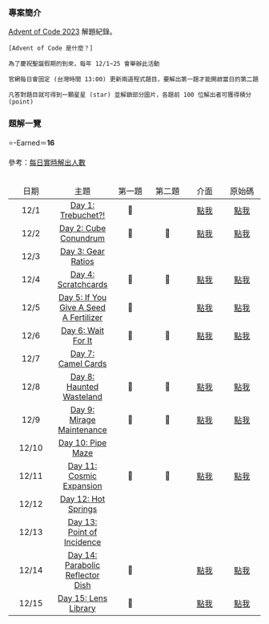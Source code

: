 ### 專案簡介

<a href="https://adventofcode.com/" target="_blank">Advent of Code 2023</a> 解題紀錄。

```
[Advent of Code 是什麼？]

為了慶祝聖誕假期的到來，每年 12/1~25 會舉辦此活動

官網每日會固定 (台灣時間 13:00) 更新兩道程式題目，要解出第一題才能開啟當日的第二題

凡答對題目就可得到一顆星星 (star) 並解鎖部分圖片，各題前 100 位解出者可獲得積分 (point)
```


### 題解一覽

⭐-Earned＝<b>16</b>

參考：<a href="https://adventofcode.com/2023/stats" target="blank">每日實時解出人數</a><br><br>

<table style="table-layout: fixed">
    <thead>
        <td align="center" width="100vmax">日期</td>
        <td align="center">主題</td>
        <td align="center" width="100vmax">第一題</td>
        <td align="center" width="100vmax">第二題</td>
        <td align="center" width="100vmax">介面</td>
        <td align="center" width="100vmax">原始碼</td>
    </thead>
    <tr>
        <td align="center">12/1</td>
				<td align="center"><a href="https://adventofcode.com/2023/day/1" target="_blank">Day 1: Trebuchet?!</a></td>
				<td align="center">💙</td>
				<td align="center"></td>
        <td align="center"><a href="https://htmlpreview.github.io/?https://github.com/Lynn19950915/Advent_of_Code/blob/main/Day%2001.htm">點我</a></td>
        <td align="center"><a href="Day%2001.htm">點我</a></td>
    </tr>
		<tr>
        <td align="center">12/2</td>
				<td align="center"><a href="https://adventofcode.com/2023/day/2" target="_blank">Day 2: Cube Conundrum</a></td>
				<td align="center">💙</td>
				<td align="center">💛</td>
        <td align="center"><a href="https://htmlpreview.github.io/?https://github.com/Lynn19950915/Advent_of_Code/blob/main/Day%2002.htm">點我</a></td>
        <td align="center"><a href="Day%2002.htm">點我</td>
    </tr>
		<tr>
        <td align="center">12/3</td>
				<td align="center"><a href="https://adventofcode.com/2023/day/3" target="_blank">Day 3: Gear Ratios</a></td>
				<td align="center"></td>
				<td align="center"></td>
        <td align="center"></td>
        <td align="center"></td>
    </tr>
		<tr>
        <td align="center">12/4</td>
				<td align="center"><a href="https://adventofcode.com/2023/day/4" target="_blank">Day 4: Scratchcards</a></td>
				<td align="center">💙</td>
				<td align="center">💛</td>
        <td align="center"><a href="https://htmlpreview.github.io/?https://github.com/Lynn19950915/Advent_of_Code/blob/main/Day%2004.htm">點我</a></td>
        <td align="center"><a href="Day%2004.htm">點我</td>
    </tr>
		<tr>
        <td align="center">12/5</td>
				<td align="center"><a href="https://adventofcode.com/2023/day/5" target="_blank">Day 5: If You Give A Seed A Fertilizer</a></td>
				<td align="center">💙</td>
				<td align="center"></td>
        <td align="center"><a href="https://htmlpreview.github.io/?https://github.com/Lynn19950915/Advent_of_Code/blob/main/Day%2005.htm">點我</a></td>
        <td align="center"><a href="Day%2005.htm">點我</td>
    </tr>
		<tr>
        <td align="center">12/6</td>
				<td align="center"><a href="https://adventofcode.com/2023/day/6" target="_blank">Day 6: Wait For It</a></td>
				<td align="center">💙</td>
				<td align="center">💛</td>
        <td align="center"><a href="https://htmlpreview.github.io/?https://github.com/Lynn19950915/Advent_of_Code/blob/main/Day%2006.htm">點我</a></td>
        <td align="center"><a href="Day%2006.htm">點我</td>
    </tr>
		<tr>
        <td align="center">12/7</td>
				<td align="center"><a href="https://adventofcode.com/2023/day/7" target="_blank">Day 7: Camel Cards</a></td>
				<td align="center"></td>
				<td align="center"></td>
        <td align="center"></td>
        <td align="center"></td>
    </tr>
		<tr>
        <td align="center">12/8</td>
				<td align="center"><a href="https://adventofcode.com/2023/day/8" target="_blank">Day 8: Haunted Wasteland</a></td>
				<td align="center">💙</td>
				<td align="center">💛</td>
        <td align="center"><a href="https://htmlpreview.github.io/?https://github.com/Lynn19950915/Advent_of_Code/blob/main/Day%2008.htm">點我</a></td>
        <td align="center"><a href="Day%2008.htm">點我</td>
    </tr>
		<tr>
        <td align="center">12/9</td>
				<td align="center"><a href="https://adventofcode.com/2023/day/9" target="_blank">Day 9: Mirage Maintenance</a></td>
				<td align="center">💙</td>
				<td align="center">💛</td>
        <td align="center"><a href="https://htmlpreview.github.io/?https://github.com/Lynn19950915/Advent_of_Code/blob/main/Day%2009.htm">點我</a></td>
        <td align="center"><a href="Day%2009.htm">點我</td>
    </tr>
		<tr>
        <td align="center">12/10</td>
				<td align="center"><a href="https://adventofcode.com/2023/day/10" target="_blank">Day 10: Pipe Maze</a></td>
				<td align="center"></td>
				<td align="center"></td>
        <td align="center"></td>
        <td align="center"></td>
    </tr>
		<tr>
        <td align="center">12/11</td>
				<td align="center"><a href="https://adventofcode.com/2023/day/11" target="_blank">Day 11: Cosmic Expansion</a></td>
				<td align="center">💙</td>
				<td align="center">💛</td>
        <td align="center"><a href="https://htmlpreview.github.io/?https://github.com/Lynn19950915/Advent_of_Code/blob/main/Day%2011.htm">點我</a></td>
        <td align="center"><a href="Day%2011.htm">點我</td>
    </tr>
		<tr>
        <td align="center">12/12</td>
				<td align="center"><a href="https://adventofcode.com/2023/day/12" target="_blank">Day 12: Hot Springs</a></td>
				<td align="center"></td>
				<td align="center"></td>
        <td align="center"></td>
        <td align="center"></td>
    </tr>
		<tr>
        <td align="center">12/13</td>
				<td align="center"><a href="https://adventofcode.com/2023/day/13" target="_blank">Day 13: Point of Incidence</a></td>
				<td align="center"></td>
				<td align="center"></td>
        <td align="center"></td>
        <td align="center"></td>
    </tr>
		<tr>
        <td align="center">12/14</td>
				<td align="center"><a href="https://adventofcode.com/2023/day/14" target="_blank">Day 14: Parabolic Reflector Dish</a></td>
				<td align="center">💙</td>
				<td align="center"></td>
        <td align="center"><a href="https://htmlpreview.github.io/?https://github.com/Lynn19950915/Advent_of_Code/blob/main/Day%2014.htm">點我</a></td>
        <td align="center"><a href="Day%2014.htm">點我</td>
    </tr>
		<tr>
        <td align="center">12/15</td>
				<td align="center"><a href="https://adventofcode.com/2023/day/15" target="_blank">Day 15: Lens Library</a></td>
				<td align="center">💙</td>
				<td align="center"></td>
        <td align="center"><a href="https://htmlpreview.github.io/?https://github.com/Lynn19950915/Advent_of_Code/blob/main/Day%2015.htm">點我</a></td>
        <td align="center"><a href="Day%2015.htm">點我</td>
    </tr>
</table>
